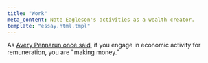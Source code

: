```yaml
---
title: "Work"
meta_content: Nate Eagleson's activities as a wealth creator.
template: "essay.html.tmpl"
---
```


[comment]: # (TODO Figure out how to hyperlink into documents.)

As [Avery Pennarun once said](https://apenwarr.ca/log/?m=201105), if you engage
in economic activity for remuneration, you are "making money."
